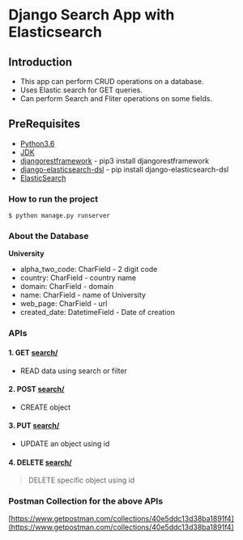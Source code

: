 # Django Search App with Elasticsearch

## Introduction

- This app can perform CRUD operations on a database.
- Uses Elastic search for GET queries.
- Can perform Search and Fliter operations on some fields.

## PreRequisites

* [Python3.6](https://www.python.org/downloads/)
* [JDK](https://www.oracle.com/in/java/technologies/javase-downloads.html)
* [djangorestframework](https://www.django-rest-framework.org/) - pip3 install djangorestframework
* [django-elasticsearch-dsl](https://github.com/django-es/django-elasticsearch-dsl) - pip install django-elasticsearch-dsl
* [ElasticSearch](https://www.elastic.co/downloads/elasticsearch)

### How to run the project
```
$ python manage.py runserver
```
### About the Database

**University**
- alpha_two_code: CharField - 2 digit code
- country: CharField - country name
- domain: CharField - domain
- name: CharField - name of University
- web_page: CharField - url
- created_date: DatetimeField - Date of creation


### APIs

#### 1. GET [search/](http://127.0.0.1:8000/search/)

* READ data using search or filter

#### 2. POST [search/](http://127.0.0.1:8000/search/)

* CREATE object

#### 3. PUT [search/](http://127.0.0.1:8000/search/)

* UPDATE an object using id

#### 4. DELETE [search/](http://127.0.0.1:8000/search/)

> DELETE specific object using id

### Postman Collection for the above APIs

[https://www.getpostman.com/collections/40e5ddc13d38ba1891f4](https://www.getpostman.com/collections/40e5ddc13d38ba1891f4)
